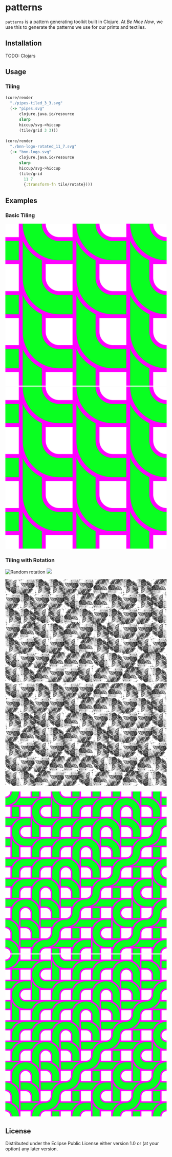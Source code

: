 # patterns

`patterns` is a pattern generating toolkit built in Clojure. At _Be Nice Now_, we use this to generate the patterns we use for our prints and textiles.

## Installation

TODO: Clojars

## Usage

### Tiling

```clj
(core/render
  "./pipes-tiled_3_3.svg"
  (-> "pipes.svg"
      clojure.java.io/resource
      slurp
      hiccup/svg->hiccup
      (tile/grid 3 3)))

(core/render
  "./bnn-logo-rotated_11_7.svg"
  (-> "bnn-logo.svg"
      clojure.java.io/resource
      slurp
      hiccup/svg->hiccup
      (tile/grid
        11 7
        {:transform-fn tile/rotate})))
```

## Examples

### Basic Tiling
![Tiles](./doc/examples/pipes-tiled_3_3.svg)
<img src="./doc/examples/pipes-tiled_3_3.svg">

### Tiling with Rotation

![Random rotation](./doc/examples/pipes-rotated_20_20.svg)
<img src="./doc/examples/pipes-rotated_20_20.svg">

![Random rotation with a more complicated SVG](./doc/examples/bnn-logo-rotated_11_7.svg)
<img src="./doc/examples/bnn-logo-rotated_11_7.svg">

![Rotate based on the elements of pi](./doc/examples/pipes-rotated-pi_8_8.svg)
<img src="./doc/examples/pipes-rotated-pi_8_8.svg">

## License
Distributed under the Eclipse Public License either version 1.0 or (at
your option) any later version.
